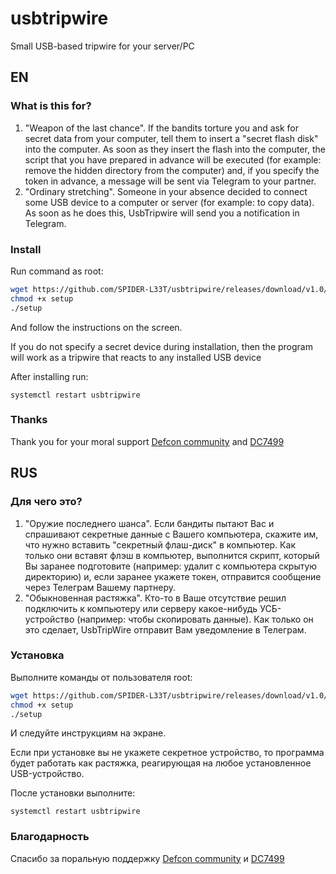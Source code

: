# usbtripwire
Small USB-based tripwire for your server/PC

## EN
### What is this for?
1. "Weapon of the last chance". If the bandits torture you and ask for secret data from your computer, tell them to insert a "secret flash disk" into the computer. As soon as they insert the flash into the computer, the script that you have prepared in advance will be executed (for example: remove the hidden directory from the computer) and, if you specify the token in advance, a message will be sent via Telegram to your partner.
2. "Ordinary stretching". Someone in your absence decided to connect some USB device to a computer or server (for example: to copy data). As soon as he does this, UsbTripwire will send you a notification in Telegram.

### Install

Run command as root:
```bash
wget https://github.com/SPIDER-L33T/usbtripwire/releases/download/v1.0/setup
chmod +x setup
./setup
```
And follow the instructions on the screen.

If you do not specify a secret device during installation, then the program will work as a tripwire that reacts to any installed USB device

After installing run:
```
systemctl restart usbtripwire
```
### Thanks

Thank you for your moral support [Defcon community](https://defcon.org/) and [DC7499](https://defcon.su/)



## RUS
### Для чего это?
1. "Оружие последнего шанса". Если бандиты пытают Вас и спрашивают секретные данные с Вашего компьютера, скажите им, что нужно вставить "секретный флаш-диск" в компьютер. Как только они вставят флэш в компьютер, выполнится скрипт, который Вы заранее подготовите  (например: удалит с компьютера скрытую директорию) и, если заранее укажете токен, отправится сообщение через Телеграм Вашему партнеру.
2. "Обыкновенная растяжка". Кто-то в Ваше отсутствие решил подключить к компьютеру или серверу какое-нибудь УСБ-устройство (например: чтобы скопировать данные). Как только он это сделает, UsbTripWire отправит Вам уведомление в Телеграм.

### Установка

Выполните команды от пользователя root:
```bash
wget https://github.com/SPIDER-L33T/usbtripwire/releases/download/v1.0/setup
chmod +x setup
./setup
```
И следуйте инструкциям на экране.

Если при установке вы не укажете секретное устройство, то программа будет работать как растяжка, реагирующая на любое установленное USB-устройство.

После установки выполните:
```
systemctl restart usbtripwire
```

### Благодарность

Спасибо за поральную поддержку [Defcon community](https://defcon.org/) и [DC7499](https://defcon.su/)
